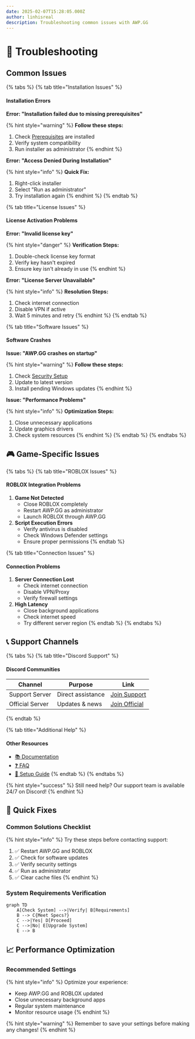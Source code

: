 ```yaml
---
date: 2025-02-07T15:28:05.000Z
author: linhisreal
description: Troubleshooting common issues with AWP.GG
---
```


# 🔧 Troubleshooting

## Common Issues

{% tabs %}
{% tab title="Installation Issues" %}
#### Installation Errors

**Error: "Installation failed due to missing prerequisites"**

{% hint style="warning" %}
**Follow these steps:**

1. Check [Prerequisites](../getting-started/prerequisites.md) are installed
2. Verify system compatibility
3. Run installer as administrator
{% endhint %}

**Error: "Access Denied During Installation"**

{% hint style="info" %}
**Quick Fix:**

1. Right-click installer
2. Select "Run as administrator"
3. Try installation again
{% endhint %}
{% endtab %}

{% tab title="License Issues" %}
#### License Activation Problems

**Error: "Invalid license key"**

{% hint style="danger" %}
**Verification Steps:**

1. Double-check license key format
2. Verify key hasn't expired
3. Ensure key isn't already in use
{% endhint %}

**Error: "License Server Unavailable"**

{% hint style="info" %}
**Resolution Steps:**

1. Check internet connection
2. Disable VPN if active
3. Wait 5 minutes and retry
{% endhint %}
{% endtab %}

{% tab title="Software Issues" %}
#### Software Crashes

**Issue: "AWP.GG crashes on startup"**

{% hint style="warning" %}
**Follow these steps:**

1. Check [Security Setup](../getting-started/security-setup.md)
2. Update to latest version
3. Install pending Windows updates
{% endhint %}

**Issue: "Performance Problems"**

{% hint style="info" %}
**Optimization Steps:**

1. Close unnecessary applications
2. Update graphics drivers
3. Check system resources
{% endhint %}
{% endtab %}
{% endtabs %}

## 🎮 Game-Specific Issues

{% tabs %}
{% tab title="ROBLOX Issues" %}
#### ROBLOX Integration Problems

1. **Game Not Detected**
   * Close ROBLOX completely
   * Restart AWP.GG as administrator
   * Launch ROBLOX through AWP.GG
2. **Script Execution Errors**
   * Verify antivirus is disabled
   * Check Windows Defender settings
   * Ensure proper permissions
{% endtab %}

{% tab title="Connection Issues" %}
#### Connection Problems

1. **Server Connection Lost**
   * Check internet connection
   * Disable VPN/Proxy
   * Verify firewall settings
2. **High Latency**
   * Close background applications
   * Check internet speed
   * Try different server region
{% endtab %}
{% endtabs %}

## 📞 Support Channels

{% tabs %}
{% tab title="Discord Support" %}
#### Discord Communities

| Channel         | Purpose           | Link                                      |
| --------------- | ----------------- | ----------------------------------------- |
| Support Server  | Direct assistance | [Join Support](https://discord.gg/buyawp) |
| Official Server | Updates & news    | [Join Official](https://discord.gg/awpgg) |
{% endtab %}

{% tab title="Additional Help" %}
#### Other Resources

* [📚 Documentation](../getting-started/installation.md)
* [❓ FAQ](faq.md)
* [🔧 Setup Guide](../getting-started/prerequisites.md)
{% endtab %}
{% endtabs %}

{% hint style="success" %}
Still need help? Our support team is available 24/7 on Discord!
{% endhint %}

## 🔄 Quick Fixes

### Common Solutions Checklist

{% hint style="info" %}
Try these steps before contacting support:

1. ✅ Restart AWP.GG and ROBLOX
2. ✅ Check for software updates
3. ✅ Verify security settings
4. ✅ Run as administrator
5. ✅ Clear cache files
{% endhint %}

### System Requirements Verification

```mermaid
graph TD
    A[Check System] -->|Verify| B[Requirements]
    B --> C{Meet Specs?}
    C -->|Yes| D[Proceed]
    C -->|No| E[Upgrade System]
    E --> B
```

## 📈 Performance Optimization

### Recommended Settings

{% hint style="info" %}
Optimize your experience:

* Keep AWP.GG and ROBLOX updated
* Close unnecessary background apps
* Regular system maintenance
* Monitor resource usage
{% endhint %}

{% hint style="warning" %}
Remember to save your settings before making any changes!
{% endhint %}
